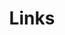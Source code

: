 ---
title: Links
links: 
  - title: How the browser renders a web page? --- DOM, CSSOM, and Rendering
    description: 介绍浏览器如何渲染网页。
    website: https://medium.com/jspoint/how-the-browser-renders-a-web-page-dom-cssom-and-rendering-df10531c9969
    image: https://miro.medium.com/v2/resize:fit:2000/format:webp/1*csU_DjDtv2z1LmU_6197Xg.jpeg
  - title: Tasks, microtasks, queues and schedules
    description: 介绍宏任务和微任务。
    website: https://jakearchibald.com/2015/tasks-microtasks-queues-and-schedules/

  - title: The Absolute Minimum Every Software Developer Absolutely, Positively Must Know About Unicode and Character Sets (No Excuses!)
    description: 介绍编码、字符集及其历史。
    website: https://www.joelonsoftware.com/2003/10/08/the-absolute-minimum-every-software-developer-absolutely-positively-must-know-about-unicode-and-character-sets-no-excuses/

  - title: Charset, encoding, encryption, same thing?
    description: 介绍字符集、编码和加密。「 Encoding = characters -> binary 」 「 Encryption = understandable binary -> unintelligible binary 」 「 Charset = letter -> code point 」 「  Encoding scheme = code point -> bytes 」
    website: https://medium.com/@joffrey.bion/charset-encoding-encryption-same-thing-6242c3f9da0c
    image: https://miro.medium.com/v2/resize:fit:1400/format:webp/1*kZV_gTQjW8CFJzh5yIlhBw.png

menu: 
  main:
    weight: 50
    params: 
      icon: link
comments: false
---